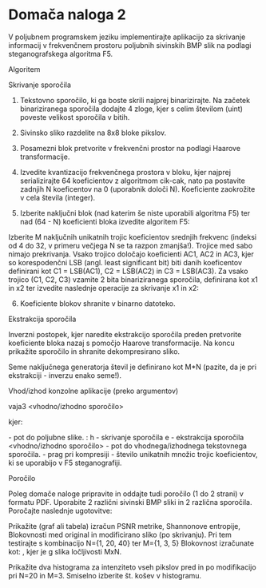 # Domača naloga 2

V poljubnem programskem jeziku implementirajte aplikacijo za skrivanje informacij v frekvenčnem prostoru poljubnih sivinskih BMP slik na podlagi steganografskega algoritma F5.

 

Algoritem

Skrivanje sporočila

1. Tekstovno sporočilo, ki ga boste skrili najprej binarizirajte. Na začetek binariziranega sporočila dodajte 4 zloge, kjer s celim številom (uint) poveste velikost sporočila v bitih.

2. Sivinsko sliko razdelite na 8x8 bloke pikslov.

3. Posamezni blok pretvorite v frekvenčni prostor na podlagi Haarove transformacije.

4. Izvedite kvantizacijo frekvenčnega prostora v bloku, kjer najprej serializirajte 64 koeficientov z algoritmom cik-cak, nato pa postavite zadnjih N koeficentov na 0 (uporabnik določi N). Koeficiente zaokrožite v cela števila (integer).

5. Izberite naključni blok (nad katerim še niste uporabili algoritma F5) ter nad (64 - N) koeficienti bloka izvedite algoritem F5:

Izberite M naključnih unikatnih trojic koeficientov srednjih frekvenc (indeksi od 4 do 32, v primeru večjega N se ta razpon zmanjša!). Trojice med sabo nimajo prekrivanja.
Vsako trojico določajo koeficienti AC1, AC2 in AC3, kjer so korespodenčni LSB (angl. least significant bit) biti danih koeficentov definirani kot C1 = LSB(AC1), C2 = LSB(AC2) in C3 = LSB(AC3).
Za vsako trojico (C1, C2, C3) vzamite 2 bita binariziranega sporočila, definirana kot x1 in x2 ter izvedite naslednje operacije za skrivanje x1 in x2:
          

6. Koeficiente blokov shranite v binarno datoteko.

 

Ekstrakcija sporočila

Inverzni postopek, kjer naredite ekstrakcijo sporočila preden pretvorite koeficiente bloka nazaj s pomočjo Haarove transformacije. Na koncu prikažite sporočilo in shranite dekompresirano sliko.

Seme naključnega generatorja števil je definirano kot M*N (pazite, da je pri ekstrakciji - inverzu enako seme!).

  
 
Vhod/izhod konzolne aplikacije (preko argumentov)

vaja3 <vhodna slika> <opcija> <vhodno/izhodno sporočilo> <N> <M>

kjer:

<vhodna datoteka> - pot do poljubne slike.
<opcija>:
h - skrivanje sporočila
e - ekstrakcija sporočila
<vhodno/izhodno sporočilo> - pot do vhodnega/izhodnega tekstovnega sporočila.
<N> - prag pri kompresiji
<M> - število unikatnih množic trojic koeficientov, ki se uporabijo v F5 steganografiji.
 

Poročilo

Poleg domače naloge pripravite in oddajte tudi poročilo (1 do 2 strani) v formatu PDF. Uporabite 2 različni sivinski BMP sliki in 2 različna sporočila. Poročajte naslednje ugotovitve:

Prikažite (graf ali tabela) izračun PSNR metrike, Shannonove entropije, Blokovnosti med original in modificirano sliko (po skrivanju). Pri tem testirajte s kombinacijo N={1, 20, 40} ter M={1, 3, 5}
Blokovnost izračunate kot:
               , kjer je g slika ločljivosti MxN.

Prikažite dva histograma za intenziteto vseh pikslov pred in po modifikacijo pri N=20 in M=3. Smiselno izberite št. košev v histogramu.
